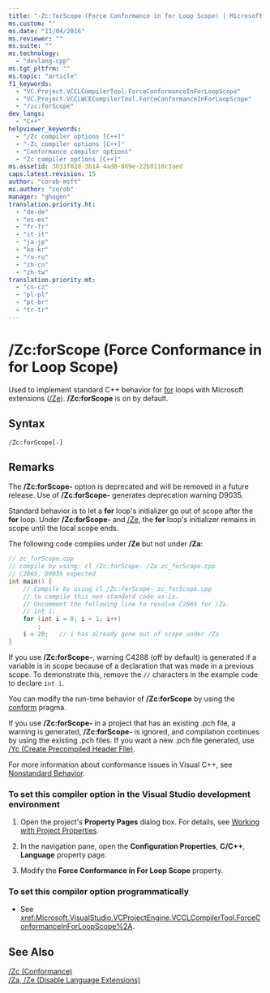 ```yaml
---
title: "-Zc:forScope (Force Conformance in for Loop Scope) | Microsoft Docs"
ms.custom: ""
ms.date: "11/04/2016"
ms.reviewer: ""
ms.suite: ""
ms.technology: 
  - "devlang-cpp"
ms.tgt_pltfrm: ""
ms.topic: "article"
f1_keywords: 
  - "VC.Project.VCCLCompilerTool.ForceConformanceInForLoopScope"
  - "VC.Project.VCCLWCECompilerTool.ForceConformanceInForLoopScope"
  - "/zc:forScope"
dev_langs: 
  - "C++"
helpviewer_keywords: 
  - "/Zc compiler options [C++]"
  - "-Zc compiler options [C++]"
  - "Conformance compiler options"
  - "Zc compiler options [C++]"
ms.assetid: 3031f02d-3b14-4ad0-869e-22b0110c3aed
caps.latest.revision: 15
author: "corob-msft"
ms.author: "corob"
manager: "ghogen"
translation.priority.ht: 
  - "de-de"
  - "es-es"
  - "fr-fr"
  - "it-it"
  - "ja-jp"
  - "ko-kr"
  - "ru-ru"
  - "zh-cn"
  - "zh-tw"
translation.priority.mt: 
  - "cs-cz"
  - "pl-pl"
  - "pt-br"
  - "tr-tr"
---
```

# /Zc:forScope (Force Conformance in for Loop Scope)
Used to implement standard C++ behavior for [for](../../cpp/for-statement-cpp.md) loops with Microsoft extensions ([/Ze](../../build/reference/za-ze-disable-language-extensions.md)).  **/Zc:forScope** is on by default.  
  
## Syntax  
  
```  
/Zc:forScope[-]  
```  
  
## Remarks  
 The **/Zc:forScope-** option is deprecated and will be removed in a future release. Use of **/Zc:forScope-** generates deprecation warning D9035.  
  
 Standard behavior is to let a **for** loop's initializer go out of scope after the **for** loop. Under **/Zc:forScope-** and [/Ze](../../build/reference/za-ze-disable-language-extensions.md), the **for** loop's initializer remains in scope until the local scope ends.  
  
 The following code compiles under **/Ze** but not under **/Za**:  
  
```cpp  
// zc_forScope.cpp  
// compile by using: cl /Zc:forScope- /Za zc_forScope.cpp  
// C2065, D9035 expected  
int main() {  
    // Compile by using cl /Zc:forScope- zc_forScope.cpp  
    // to compile this non-standard code as-is.  
    // Uncomment the following line to resolve C2065 for /Za.  
    // int i;  
    for (int i = 0; i < 1; i++)  
        ;  
    i = 20;   // i has already gone out of scope under /Za  
}  
```  
  
 If you use **/Zc:forScope-**, warning C4288 (off by default) is generated if a variable is in scope because of a declaration that was made in a previous scope. To demonstrate this, remove the `//` characters in the example code to declare `int i`.  
  
 You can modify the run-time behavior of **/Zc:forScope** by using the [conform](../../preprocessor/conform.md) pragma.  
  
 If you use **/Zc:forScope-** in a project that has an existing .pch file, a warning is generated, **/Zc:forScope-** is ignored, and compilation continues by using the existing .pch files. If you want a new .pch file generated, use [/Yc (Create Precompiled Header File)](../../build/reference/yc-create-precompiled-header-file.md).  
  
 For more information about conformance issues in Visual C++, see [Nonstandard Behavior](../../cpp/nonstandard-behavior.md).  
  
### To set this compiler option in the Visual Studio development environment  
  
1.  Open the project's **Property Pages** dialog box. For details, see [Working with Project Properties](../../ide/working-with-project-properties.md).  
  
2.  In the navigation pane, open the **Configuration Properties**, **C/C++**, **Language** property page.  
  
3.  Modify the **Force Conformance in For Loop Scope** property.  
  
### To set this compiler option programmatically  
  
-   See <xref:Microsoft.VisualStudio.VCProjectEngine.VCCLCompilerTool.ForceConformanceInForLoopScope%2A>.  
  
## See Also  
 [/Zc (Conformance)](../../build/reference/zc-conformance.md)   
 [/Za, /Ze (Disable Language Extensions)](../../build/reference/za-ze-disable-language-extensions.md)